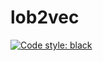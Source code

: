 # lob2vec

[![Code style: black](https://img.shields.io/badge/code%20style-black-000000.svg)](https://github.com/psf/black)